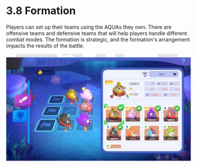 # 3.8 Formation

Players can set up their teams using the AQUAs they own. There are offensive teams and defensive teams that will help players handle different combat modes. The formation is strategic, and the formation's arrangement impacts the results of the battle.

![alt Formation](<../assets/image12 (1).png>)
